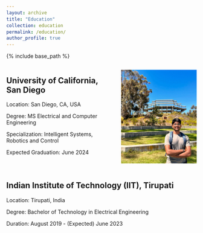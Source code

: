 ```yaml
---
layout: archive
title: "Education"
collection: education
permalink: /education/
author_profile: true
---
```


{% include base_path %}

<div style="display: flex;">
  <div style="flex: 1;">
    <h2>University of California, San Diego</h2>
    <p>Location: San Diego, CA, USA</p>
    <p>Degree: MS Electrical and Computer Engineering</p>
    <p>Specialization: Intelligent Systems, Robotics and Control</p>
    <p>Expected Graduation: June 2024</p>
  </div>
  <div style="flex: 1;">
    <p align="right">
      <img src="../images/jacobs.jpeg" alt="Door-key Problem" width="200" />
    </p>
  </div>
</div>

## Indian Institute of Technology (IIT), Tirupati

Location: Tirupati, India

Degree: Bachelor of Technology in Electrical Engineering

Duration: August 2019 - (Expected) June 2023
